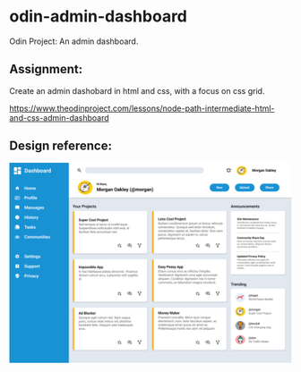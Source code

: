 # odin-admin-dashboard
Odin Project: An admin dashboard.

## Assignment:

Create an admin dashobard in html and css, with a focus on css grid.

https://www.theodinproject.com/lessons/node-path-intermediate-html-and-css-admin-dashboard

## Design reference:

![design reference](./dashboard-reference.png)
